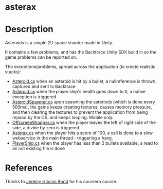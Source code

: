 # asterax

# Description

Asteroids is a simple 2D space shooter made in Unity.

It contains a few problems, and has the Backtrace Unity SDK build in so the game problems can be reported on.

The exceptions/problems, spread across the application (to create realistic stacks):
- [Asteroid.cs](Assets/__Scripts/Asteroid.cs) when an asteroid is hit by a bullet, a nullreference is thrown, captured and sent to Backtrace
- [Asteroid.cs](Assets/__Scripts/Asteroid.cs) when the player ship's health goes down to 0, a native exception is triggered
- [AsteroidSpawner.cs](Assets/__Scripts/AsteroidSpawner.cs) upon spawning the asteriods (which is done every 500ms), the game keeps creating textures, causes memory pressure, and then clearing the textures to prevent the application from being repead by the OS, and keeps looping. Mobile only.
- [OffscreenWrapper.cs](Assets/__Scripts/OffscreenWrapper.cs) when the player leaves the left of right side of the side, a divide by zero is triggered.
- [Asterax.cs](Assets/__Scripts/Asterax.cs) when the player hits a score of 100, a call is done to a slow webservice in the main thread - triggering a hang.
- [PlayerShip.cs](Assets/__Scripts/PlayerShip.cs) when the player has less than 3 bullets available, a read to an not existing file is done

# References

Thanks to [Jeremy Gibson Bond](https://www.coursera.org/lecture/core-interaction-programming/challenge-1-scripting-needs-Vahew) for his coursera course.

